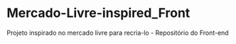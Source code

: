 # Mercado-Livre-inspired_Front
Projeto inspirado no mercado livre para recria-lo - Repositório do Front-end
